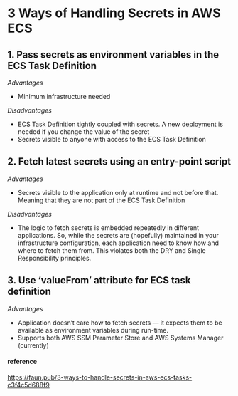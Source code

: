 # 3 Ways of Handling Secrets in AWS ECS # 

## 1. Pass secrets as environment variables in the ECS Task Definition

_Advantages_
* Minimum infrastructure needed

_Disadvantages_
* ECS Task Definition tightly coupled with secrets. A new deployment is needed if you change the value of the secret
* Secrets visible to anyone with access to the ECS Task Definition


## 2. Fetch latest secrets using an entry-point script
_Advantages_
* Secrets visible to the application only at runtime and not before that. Meaning that they are not part of the ECS Task Definition

_Disadvantages_
* The logic to fetch secrets is embedded repeatedly in different applications. So, while the secrets are (hopefully) maintained in your infrastructure configuration, each application need to know how and where to fetch them from. This violates both the DRY and Single Responsibility principles.

## 3. Use ‘valueFrom’ attribute for ECS task definition
_Advantages_
* Application doesn’t care how to fetch secrets — it expects them to be available as environment variables during run-time.
* Supports both AWS SSM Parameter Store and AWS Systems Manager (currently)

#### reference

https://faun.pub/3-ways-to-handle-secrets-in-aws-ecs-tasks-c3f4c5d688f9 